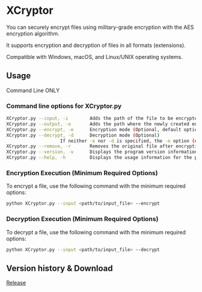 # XCryptor

You can securely encrypt files using military-grade encryption with the AES encryption algorithm.

It supports encryption and decryption of files in all formats (extensions).

Compatible with Windows, macOS, and Linux/UNIX operating systems.

## Usage

Command Line ONLY

### Command line options for XCryptor.py

```bash
XCryptor.py --input, -i        Adds the path of the file to be encrypted/decrypted as an argument. (Required option)
XCryptor.py --output, -o       Adds the path where the newly created encrypted/decrypted file will be saved. (Optional option)
XCryptor.py --encrypt, -e      Encryption mode (Optional, default option)
XCryptor.py --decrypt, -d      Decryption mode (Optional)
                    If neither -e nor -d is specified, the -e option (encryption mode) is selected by default.
XCryptor.py --remove, -r       Removes the original file after encryption/decryption is complete. (Optional)
XCryptor.py --version, -v      Displays the program version information. (Standalone command)
XCryptor.py --help, -h         Displays the usage information for the program. (Standalone command)
```

### Encryption Execution (Minimum Required Options)
To encrypt a file, use the following command with the minimum required options:

```bash
python XCryptor.py --input <path/to/input_file> --encrypt
```

### Decryption Execution (Minimum Required Options)
To decrypt a file, use the following command with the minimum required options:

```bash
python XCryptor.py --input <path/to/input_file> --decrypt
```

## Version history & Download

[Release](https://github.com/XerosLab/XCryptor/releases)
